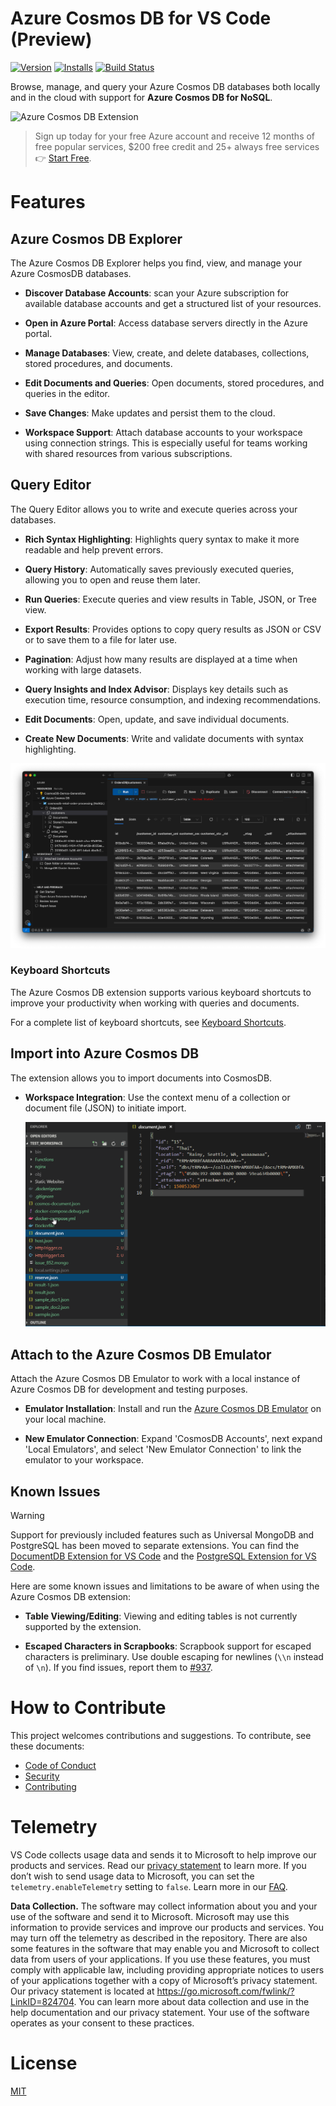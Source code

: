 # Azure Cosmos DB for VS Code (Preview)

<!-- region exclude-from-marketplace -->

[![Version](https://img.shields.io/visual-studio-marketplace/v/ms-azuretools.vscode-cosmosdb.svg)](https://marketplace.visualstudio.com/items?itemName=ms-azuretools.vscode-cosmosdb)
[![Installs](https://img.shields.io/visual-studio-marketplace/i/ms-azuretools.vscode-cosmosdb.svg)](https://marketplace.visualstudio.com/items?itemName=ms-azuretools.vscode-cosmosdb)
[![Build Status](https://dev.azure.com/msdata/CosmosDB/_apis/build/status%2FVSCode%20Extensions%2Fvscode-cosmosdb?repoName=microsoft%2Fvscode-cosmosdb&branchName=main)](https://dev.azure.com/msdata/CosmosDB/_build/latest?definitionId=51963&repoName=microsoft%2Fvscode-cosmosdb&branchName=main)

<!-- endregion exclude-from-marketplace -->

Browse, manage, and query your Azure Cosmos DB databases both locally and in the cloud with support for **Azure Cosmos DB for NoSQL**.

![Azure Cosmos DB Extension](resources/readme/overview.gif)

> Sign up today for your free Azure account and receive 12 months of free popular services, $200 free credit and 25+ always free services 👉 [Start Free](https://azure.microsoft.com/free/open-source).

# Features

## Azure Cosmos DB Explorer

The Azure Cosmos DB Explorer helps you find, view, and manage your Azure CosmosDB databases.

- **Discover Database Accounts**: scan your Azure subscription for available database accounts and get a structured list of your resources.

- **Open in Azure Portal**: Access database servers directly in the Azure portal.

- **Manage Databases**: View, create, and delete databases, collections, stored procedures, and documents.

- **Edit Documents and Queries**: Open documents, stored procedures, and queries in the editor.

- **Save Changes**: Make updates and persist them to the cloud.

- **Workspace Support**: Attach database accounts to your workspace using connection strings. This is especially useful for teams working with shared resources from various subscriptions.

## Query Editor

The Query Editor allows you to write and execute queries across your databases.

- **Rich Syntax Highlighting**: Highlights query syntax to make it more readable and help prevent errors.

- **Query History**: Automatically saves previously executed queries, allowing you to open and reuse them later.

- **Run Queries**: Execute queries and view results in Table, JSON, or Tree view.

- **Export Results**: Provides options to copy query results as JSON or CSV or to save them to a file for later use.

- **Pagination**: Adjust how many results are displayed at a time when working with large datasets.

- **Query Insights and Index Advisor**: Displays key details such as execution time, resource consumption, and indexing recommendations.

- **Edit Documents**: Open, update, and save individual documents.

- **Create New Documents**: Write and validate documents with syntax highlighting.

![Query Editor with Results](resources/readme/queryEditor.png)

### Keyboard Shortcuts

The Azure Cosmos DB extension supports various keyboard shortcuts to improve your productivity when working with queries and documents.

For a complete list of keyboard shortcuts, see [Keyboard Shortcuts](docs/hotkeys/01_keyboard_shortcuts.md).

## Import into Azure Cosmos DB

The extension allows you to import documents into CosmosDB.

- **Workspace Integration**: Use the context menu of a collection or document file (JSON) to initiate import.

  ![Import documents](resources/readme/import_documents.gif)

## Attach to the Azure Cosmos DB Emulator

Attach the Azure Cosmos DB Emulator to work with a local instance of Azure Cosmos DB for development and testing purposes.

- **Emulator Installation**: Install and run the [Azure Cosmos DB Emulator](https://docs.microsoft.com/azure/cosmos-db/local-emulator) on your local machine.

- **New Emulator Connection**: Expand 'CosmosDB Accounts', next expand 'Local Emulators', and select 'New Emulator Connection' to link the emulator to your workspace.

## Known Issues

> [!WARNING]
> Support for previously included features such as Universal MongoDB and PostgreSQL has been moved to separate extensions. You can find the [DocumentDB Extension for VS Code](https://marketplace.visualstudio.com/items?itemName=ms-azuretools.vscode-documentdb) and the [PostgreSQL Extension for VS Code](https://marketplace.visualstudio.com/items?itemName=ms-ossdata.vscode-pgsql).

Here are some known issues and limitations to be aware of when using the Azure Cosmos DB extension:

- **Table Viewing/Editing**: Viewing and editing tables is not currently supported by the extension.

- **Escaped Characters in Scrapbooks**: Scrapbook support for escaped characters is preliminary. Use double escaping for newlines (`\\n` instead of `\n`). If you find issues, report them to [#937](https://github.com/Microsoft/vscode-cosmosdb/issues/937).

<!-- region exclude-from-marketplace -->

# How to Contribute

This project welcomes contributions and suggestions. To contribute, see these documents:

- [Code of Conduct](./CODE_OF_CONDUCT.md)
- [Security](./SECURITY.md)
- [Contributing](./CONTRIBUTING.md)

<!-- endregion exclude-from-marketplace -->

# Telemetry

VS Code collects usage data and sends it to Microsoft to help improve our products and services. Read our [privacy statement](https://go.microsoft.com/fwlink/?LinkID=528096&clcid=0x409) to learn more. If you don’t wish to send usage data to Microsoft, you can set the `telemetry.enableTelemetry` setting to `false`. Learn more in our [FAQ](https://code.visualstudio.com/docs/supporting/faq#_how-to-disable-telemetry-reporting).

**Data Collection.** The software may collect information about you and your use of the software and send it to Microsoft. Microsoft may use this information to provide services and improve our products and services. You may turn off the telemetry as described in the repository. There are also some features in the software that may enable you and Microsoft to collect data from users of your applications. If you use these features, you must comply with applicable law, including providing appropriate notices to users of your applications together with a copy of Microsoft’s privacy statement. Our privacy statement is located at https://go.microsoft.com/fwlink/?LinkID=824704. You can learn more about data collection and use in the help documentation and our privacy statement. Your use of the software operates as your consent to these practices.

# License

[MIT](LICENSE.md)
